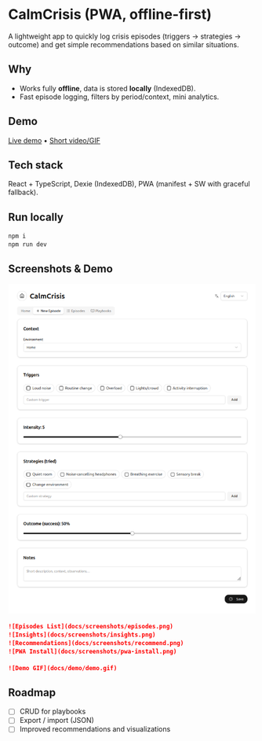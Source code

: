 # CalmCrisis (PWA, offline-first)

A lightweight app to quickly log crisis episodes (triggers → strategies → outcome) and get simple recommendations based on similar situations.

## Why
- Works fully **offline**, data is stored **locally** (IndexedDB).
- Fast episode logging, filters by period/context, mini analytics.

## Demo
[Live demo](#) • [Short video/GIF](#)

## Tech stack
React + TypeScript, Dexie (IndexedDB), PWA (manifest + SW with graceful fallback).

## Run locally
```bash
npm i
npm run dev
```

## Screenshots & Demo


![New Episode](docs/screenshots/new-episode.png)
```markdown
![Episodes List](docs/screenshots/episodes.png)
![Insights](docs/screenshots/insights.png)
![Recommendations](docs/screenshots/recommend.png)
![PWA Install](docs/screenshots/pwa-install.png)

![Demo GIF](docs/demo/demo.gif)
```

## Roadmap
- [ ] CRUD for playbooks
- [ ] Export / import (JSON)
- [ ] Improved recommendations and visualizations
